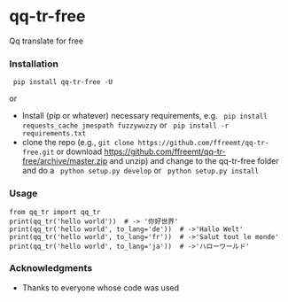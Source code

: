 # qq-tr-free

Qq translate for free

### Installation
``` pip install qq-tr-free -U```

or
* Install (pip or whatever) necessary requirements, e.g. ```
pip install requests_cache jmespath
fuzzywuzzy``` or ```
pip install -r requirements.txt```
* clone the repo (e.g., ```git clone https://github.com/ffreemt/qq-tr-free.git``` or download https://github.com/ffreemt/qq-tr-free/archive/master.zip and unzip) and change to the qq-tr-free folder and do a ```
python setup.py develop``` or ```
python setup.py install```

### Usage

```
from qq_tr import qq_tr
print(qq_tr('hello world'))  # -> '你好世界'
print(qq_tr('hello world', to_lang='de'))  # ->'Hallo Welt'
print(qq_tr('hello world', to_lang='fr'))  # ->'Salut tout le monde'
print(qq_tr('hello world', to_lang='ja'))  # ->'ハローワールド'
```

### Acknowledgments

* Thanks to everyone whose code was used
